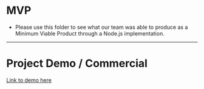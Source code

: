 # MVP
- Please use this folder to see what our team was able to produce as a Minimum Viable Product through a Node.js implementation.

---

# Project Demo / Commercial
[Link to demo here](www.youtube.com)
